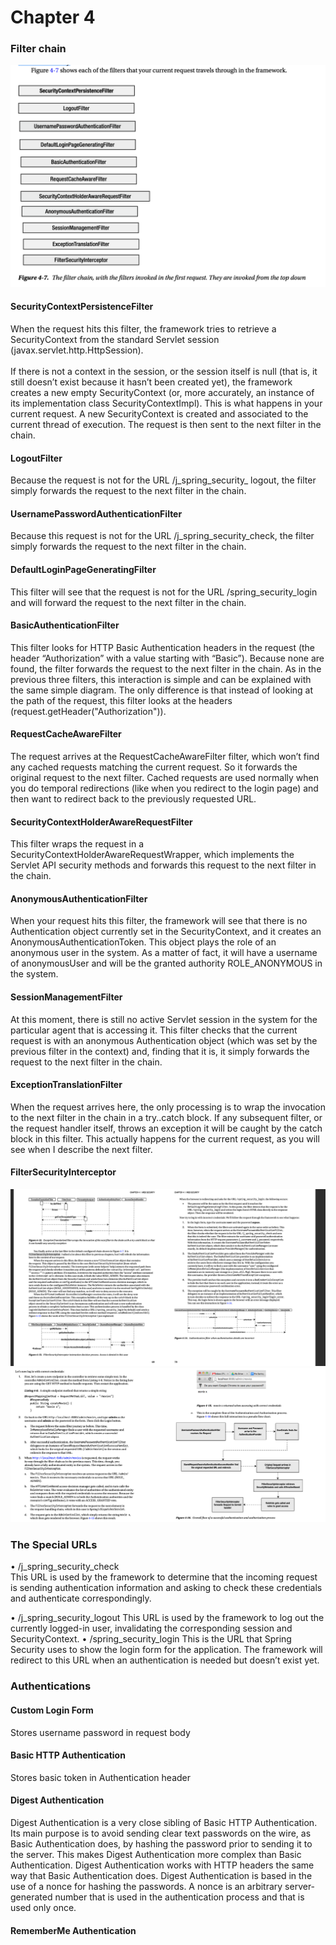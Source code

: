 # Chapter 4

### Filter chain

![filter-chain](filter-chain.png)

#### SecurityContextPersistenceFilter

When the request hits this filter, the framework tries to retrieve 
a SecurityContext from the standard Servlet session (javax.servlet.http.HttpSession).
<br><br> 
If there is not a context in the session, or the session itself is null (that is,
it still doesn’t exist because it hasn’t been created yet), 
the framework creates a new empty SecurityContext
(or, more accurately, an instance of its implementation class SecurityContextImpl). 
This is what happens in your current request. A new SecurityContext is created and associated 
to the current thread of execution. The request is then sent to the next filter in the chain.

#### LogoutFilter

Because the request is not for the URL /j_spring_security_ logout, 
the filter simply forwards the request to the next filter in the chain.

#### UsernamePasswordAuthenticationFilter

Because this request is not for the URL /j_spring_security_check, 
the filter simply forwards the request to the next filter in the chain. 

#### DefaultLoginPageGeneratingFilter

This filter will see that the request is not for the URL 
/spring_security_login and will forward the request to the next filter in the chain. 

#### BasicAuthenticationFilter

This filter looks for HTTP Basic Authentication headers in the request (the header “Authorization” with a value starting with “Basic”). Because none are found,
the filter forwards the request to the next filter in the chain. As in the previous three filters, this interaction is simple and can be explained with the same simple diagram. The only difference is that instead of looking at the path
of the request, this filter looks at the headers (request.getHeader("Authorization")).

#### RequestCacheAwareFilter

The request arrives at the RequestCacheAwareFilter filter, 
which won’t find any cached requests matching the current request. 
So it forwards the original request to the next filter. 
Cached requests are used normally when you do temporal redirections 
(like when you redirect to the login page) and then want to redirect back to the previously
 requested URL. 
 
#### SecurityContextHolderAwareRequestFilter

This filter wraps the request in a SecurityContextHolderAwareRequestWrapper, which 
implements the Servlet API security methods and forwards this request to the next filter 
in the chain.

#### AnonymousAuthenticationFilter

When your request hits this filter,
the framework will see that there is no Authentication object currently set in the SecurityContext, and it creates an
AnonymousAuthenticationToken. This object plays the role of an anonymous user in the system.
As a matter of fact, it will have a username of anonymousUser and will be the granted 
authority ROLE_ANONYMOUS in the system.

#### SessionManagementFilter

At this moment, there is still no active Servlet session in the system for the particular agent that is accessing it. This filter checks that the current request is with an anonymous Authentication object (which was set by the previous filter in the context) and, finding that it is, it simply forwards the request to the next filter in the chain.

#### ExceptionTranslationFilter

When the request arrives here, the only processing is to wrap the invocation to the next filter in the chain in a try..catch block. If any subsequent filter, or the request handler itself, throws an exception it will be caught by the catch block in this filter. This actually happens for the current request, as you will see when I describe the next filter.

#### FilterSecurityInterceptor

![filter-security-interceptor](filter-security-interceptor.png)
![filter-security-interceptor-1](filter-security-interceptor-1.png)

### The Special URLs

• /j_spring_security_check   
This URL is used by the framework to determine that the incoming request is 
sending authentication information and asking to check these credentials and 
authenticate correspondingly.

• /j_spring_security_logout 
This URL is used by the framework to log out the currently
logged-in user, invalidating the corresponding session and SecurityContext.
• 
/spring_security_login This is the URL that Spring Security uses to show the 
login form for the application. The framework will redirect to this URL when an 
authentication is needed but doesn’t exist yet.

### Authentications

#### Custom Login Form

Stores username password in request body

#### Basic HTTP Authentication

Stores basic token in Authentication header

#### Digest Authentication

Digest Authentication is a very close sibling of Basic HTTP Authentication. Its main purpose is to avoid sending clear text passwords on the wire, as Basic Authentication does, by hashing the password prior to sending it to the server. This makes Digest Authentication more complex than Basic Authentication.
Digest Authentication works with HTTP headers the same way that Basic Authentication does.
Digest Authentication is based in the use of a nonce for hashing the passwords. A nonce is an arbitrary server-generated number that is used in the authentication process and that is used only once. 

#### RememberMe Authentication
